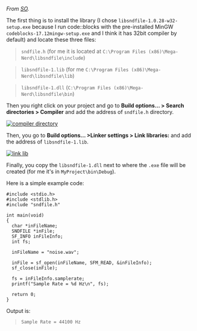 *From [SO](https://stackoverflow.com/a/53298543/7105378).*

The first thing is to install the library (I chose `libsndfile-1.0.28-w32-setup.exe` because I run code::blocks with the pre-installed MinGW `codeblocks-17.12mingw-setup.exe` and I think it has 32bit compiler by default) and locate these three files:

> `sndfile.h` (for me it is located at `C:\Program Files (x86)\Mega-Nerd\libsndfile\include`)

> `libsndfile-1.lib` (for me `C:\Program Files (x86)\Mega-Nerd\libsndfile\lib`)

> `libsndfile-1.dll` (`C:\Program Files (x86)\Mega-Nerd\libsndfile\bin`)

Then you right click on your project and go to **Build options... > Search directories > Compiler** and add the address of `sndfile.h` directory.

[![compiler directory][1]][1]

Then, you go to **Build options... >Linker settings > Link libraries:** and add the address of `libsndfile-1.lib`.

[![link lib][2]][2]

Finally, you copy the `libsndfile-1.dll` next to where the `.exe` file will be created (for me it's in `MyProject\bin\Debug`).

Here is a simple example code:

    #include <stdio.h>
    #include <stdlib.h>
    #include "sndfile.h"

    int main(void)
    {
	  char *inFileName;
	  SNDFILE *inFile;
	  SF_INFO inFileInfo;
	  int fs;

	  inFileName = "noise.wav";

	  inFile = sf_open(inFileName, SFM_READ, &inFileInfo);
	  sf_close(inFile);

	  fs = inFileInfo.samplerate;
      printf("Sample Rate = %d Hz\n", fs);

      return 0;
    }

Output is:

> `Sample Rate = 44100 Hz`


  [1]: https://i.stack.imgur.com/EA2SR.png
  [2]: https://i.stack.imgur.com/xaWnv.png
